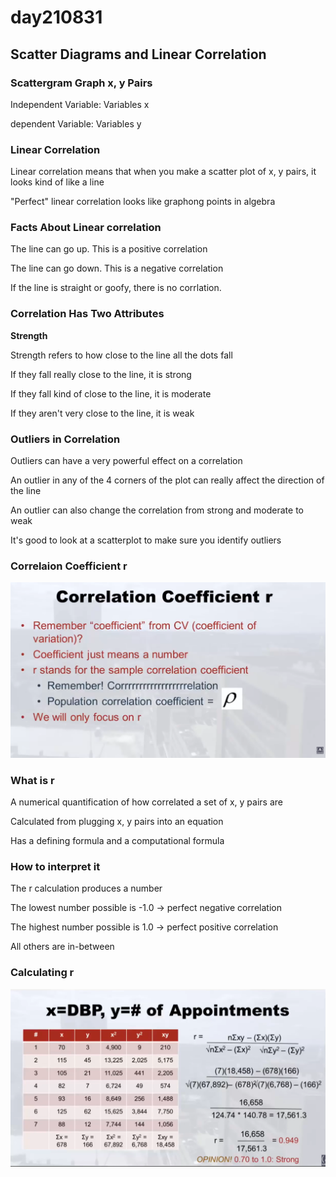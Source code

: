 # day210831

## Scatter Diagrams and Linear Correlation

### Scattergram Graph x, y Pairs

Independent Variable: Variables x 

dependent Variable: Variables y

 

### Linear Correlation

Linear correlation means that when you make a scatter plot of x, y pairs, it looks kind of like a line

"Perfect" linear correlation looks like graphong points in algebra

### Facts About Linear correlation

The line can go up. This is a positive correlation

The line can go down. This is a negative correlation

If the line is straight or goofy, there is no corrlation.

### Correlation Has Two Attributes

**Strength**

Strength refers to how close to the line all the dots fall

If they fall really close to the line, it is strong

If they fall kind of close to the line, it is moderate

If they aren't very close to the line, it is weak

### Outliers in Correlation

Outliers can have a very powerful effect on a correlation

An outlier in any of the 4 corners of the plot can really affect the direction of the line

An outlier can also change the correlation from strong and moderate to weak

It's good to look at a scatterplot to make sure you identify outliers

### Correlaion Coefficient r

![Untitled](day210831%20a46692afaf1043d986e8409eaf84b95a/Untitled.png)

### What is r

A numerical quantification of how correlated a set of x, y pairs are

Calculated from plugging x, y pairs into an equation

Has a defining formula and a computational formula

### How to interpret it

The r calculation produces a number

The lowest number possible is -1.0 → perfect negative correlation

The highest number possible is 1.0 → perfect positive correlation

All others are in-between

### Calculating r

![Untitled](day210831%20a46692afaf1043d986e8409eaf84b95a/Untitled%201.png)